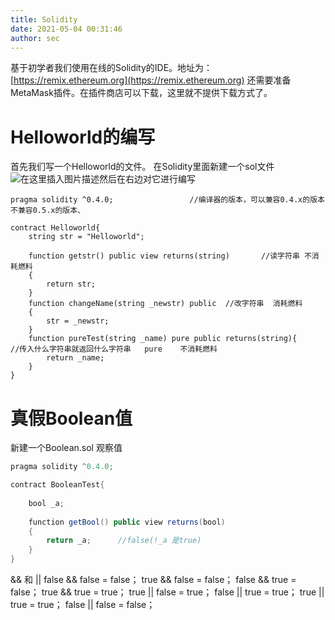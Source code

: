 ```yaml
---
title: Solidity
date: 2021-05-04 00:31:46
author: sec
---
```

基于初学者我们使用在线的Solidity的IDE。地址为：[https://remix.ethereum.org](https://remix.ethereum.org)
还需要准备MetaMask插件。在插件商店可以下载，这里就不提供下载方式了。
# Helloworld的编写
首先我们写一个Helloworld的文件。
在Solidity里面新建一个sol文件
![在这里插入图片描述](img/20210503191943161.png)然后在右边对它进行编写
```Solidity
pragma solidity ^0.4.0;					//编译器的版本，可以兼容0.4.x的版本不兼容0.5.x的版本、

contract Helloworld{
    string str = "Helloworld";
    
    function getstr() public view returns(string)		//读字符串 不消耗燃料
    {
        return str;
    }
    function changeName(string _newstr) public	//改字符串  消耗燃料
    {
        str = _newstr;
    }
    function pureTest(string _name) pure public returns(string){		//传入什么字符串就返回什么字符串	pure	不消耗燃料
        return _name;
    }
}
```

# 真假Boolean值
新建一个Boolean.sol
观察值
```java
pragma solidity ^0.4.0;

contract BooleanTest{
    
    bool _a;
    
    function getBool() public view returns(bool)
    {
        return _a;		//false(!_a 是true)
    }
}
```
&& 和 ||
false && false = false；
true && false = false；
false && true = false；
true && true = true；
true || false = true；
false || true = true；
true || true = true；
false || false = false；
